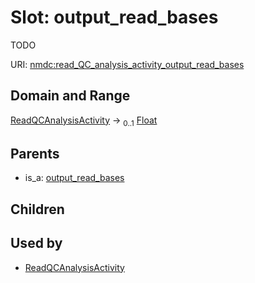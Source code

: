 
# Slot: output_read_bases


TODO

URI: [nmdc:read_QC_analysis_activity_output_read_bases](https://microbiomedata/meta/read_QC_analysis_activity_output_read_bases)


## Domain and Range

[ReadQCAnalysisActivity](ReadQCAnalysisActivity.md) &#8594;  <sub>0..1</sub> [Float](types/Float.md)

## Parents

 *  is_a: [output_read_bases](output_read_bases.md)

## Children


## Used by

 * [ReadQCAnalysisActivity](ReadQCAnalysisActivity.md)
